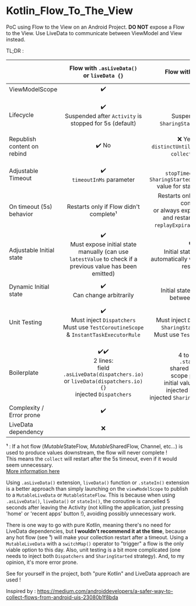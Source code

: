 # Kotlin_Flow_To_The_View
PoC using Flow to the View on an Android Project. **DO NOT** expose a Flow to the View. Use LiveData to communicate between ViewModel and View instead. 

TL;DR : 

|                             |                                       Flow with `.asLiveData()`<br />or `liveData {}`                                       |                                                                               Flow with `.stateIn()`                                                                               |                                              `viewModelScope.launch()` with `MutableLiveData` field                                              |   |
|-----------------------------|:---------------------------------------------------------------------------------------------------------------------------:|:----------------------------------------------------------------------------------------------------------------------------------------------------------------------------------:|:------------------------------------------------------------------------------------------------------------------------------------------------:|:-:|
| ViewModelScope              |                                                              ✔️                                                              |                                                                                          ✔️                                                                                         |                                                                         ✔️                                                                        |   |
| Lifecycle                   |                                ✔️<br />Suspended after `Activity` is stopped for 5s (default)                                |                                                                  ✔️<br />Suspended after `SharingStarted`'s timeout                                                                 |                                  ❌<br />Resources will be wasted (but no crash) as soon as `Activity` is stopped                                 |   |
| Republish content on rebind |                                                             ✔️ No                                                            |                                                           ❌ Yes (need `distinctUntilChanged()` before `collect` on View)                                                           |                                                                       ✔️ No                                                                       |   |
| Adjustable Timeout          |                                                ✔️<br />`timeoutInMs` parameter                                               |                                             ✔️<br />`stopTimeoutMillis` of `SharingStarted.WhileSubscribed` value for started parameter                                             |                                                                         ❌                                                                        |   |
| On timeout (5s) behavior    |                                            Restarts only if Flow didn't complete¹                                            |                          Restarts only if Flow didn't complete¹<br />or always exposes initial state and restarts Flow (with `replayExpirationMillis = 0`)                          |                                                                         ❌                                                                        |   |
| Adjustable Initial state    |       ✔️<br />Must expose initial state manually (can use `latestValue` to check if a previous value has been emitted)       |                                                     ✔️✔️<br />Initial state is exposed automatically when coroutine is restarted                                                     |                                                                         ❌                                                                        |   |
| Dynamic Initial state       |                                                ✔️<br />Can change arbitrarily                                                |                                                                 ❌<br />Initial state can't change between timeouts                                                                 |                                                                         ❌                                                                        |   |
| Unit Testing                |               ✔️<br />Must inject `Dispatchers`<br />Must use `TestCoroutineScope` & `InstantTaskExecutorRule`               |                                          ✔️<br />Must inject `Dispatchers` and `SharingStarted` strategy<br />Must use `TestCoroutineScope`                                         |                          ✔️<br />Must inject `Dispatchers`<br />Must use `TestCoroutineScope` & `InstantTaskExecutorRule`                         |   |
| Boilerplate                 | ✔️✔️<br />2 lines:<br />field `.asLiveData(dispatchers.io)`<br />or `liveData(dispatchers.io) {}`<br />injected `Dispatchers` | ❌<br />4 to 6 lines:<br />`.stateIn()`<br />shared parameter<br />scope parameter<br />initial value parameter<br />injected `Dispatchers`<br />injected `SharingStarted` strategy | ❌<br />4 to 5 lines:<br />private MutableLiveData field<br />LiveData getter<br />init {}<br />viewModelScope.launch<br />injected `Dispatchers` |   |
| Complexity / Error prone    |                                                              ✔️                                                              |                                                                                          ❌                                                                                         |                                                                         ✔️                                                                        |   |
| LiveData dependency         |                                                              ❌                                                              |                                                                                          ✔️                                                                                         |                                                                         ❌                                                                        |   |

**¹** : If a hot flow (*Mutable*StateFlow, *Mutable*SharedFlow, Channel, etc...) is used to produce values downstream, the flow will never complete !   
This means the `collect` will restart after the 5s timeout, even if it would seem unnecessary.  
[More information here](https://bladecoder.medium.com/kotlins-flow-in-viewmodels-it-s-complicated-556b472e281a#:~:text=Using%20StateFlow%20as%20trigger%20in%20a%20ViewModel)

Using `.asLiveData()` extension, `liveData()` function or `.stateIn()` extension is a better approach than simply launching on the `viewModelScope` to publish to a `MutableLiveData` or `MutableStateFlow`. This is because when using `.asLiveData()`, `liveData()` or `stateIn()`, the coroutine is cancelled 5 seconds after leaving the Activity (not killing the application, just pressing 'home' or 'recent apps' button !), avoiding possibly unnecessary work. 

There is one way to go with pure Kotlin, meaning there's no need for LiveData dependencies, but **I wouldn't recommend it at the time**, because any hot flow (see **¹**) will make your collection restart after a timeout. Using a `MutableLiveData` with a `switchMap()` operator to "trigger" a flow is the only viable option to this day. Also, unit testing is a bit more complicated (one needs to inject both `Dispatchers` and `SharingStarted` strategy). And, to my opinion, it's more error prone. 

See for yourself in the project, both "pure Kotlin" and LiveData approach are used ! 

Inspired by : 
https://medium.com/androiddevelopers/a-safer-way-to-collect-flows-from-android-uis-23080b1f8bda
